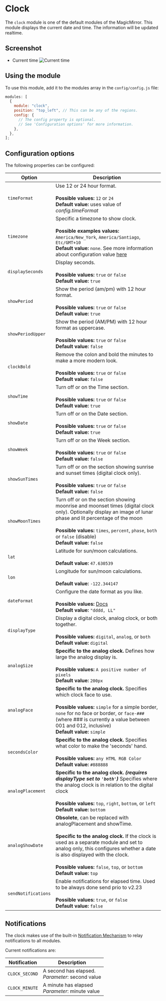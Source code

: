 # Clock

The `clock` module is one of the default modules of the MagicMirror. This module
displays the current date and time. The information will be updated realtime.

## Screenshot

- Current time ![Current time](./screenshots/clock_screenshot.png)

## Using the module

To use this module, add it to the modules array in the `config/config.js` file:

```javascript
modules: [
  {
    module: "clock",
    position: "top_left", // This can be any of the regions.
    config: {
      // The config property is optional.
      // See 'Configuration options' for more information.
    },
  },
];
```

## Configuration options

The following properties can be configured:

| Option              | Description                                                                                                                                                                                                                                                                                                                           |
| ------------------- | ------------------------------------------------------------------------------------------------------------------------------------------------------------------------------------------------------------------------------------------------------------------------------------------------------------------------------------- |
| `timeFormat`        | Use 12 or 24 hour format. <br><br> **Possible values:** `12` or `24` <br> **Default value:** uses value of _config.timeFormat_                                                                                                                                                                                                        |
| `timezone`          | Specific a timezone to show clock. <br><br> **Possible examples values:** `America/New_York`, `America/Santiago`, `Etc/GMT+10` <br> **Default value:** `none`. See more information about configuration value [here](https://momentjs.com/timezone/docs/#/data-formats/packed-format/)                                                |
| `displaySeconds`    | Display seconds. <br><br> **Possible values:** `true` or `false` <br> **Default value:** `true`                                                                                                                                                                                                                                       |
| `showPeriod`        | Show the period (am/pm) with 12 hour format. <br><br> **Possible values:** `true` or `false` <br> **Default value:** `true`                                                                                                                                                                                                           |
| `showPeriodUpper`   | Show the period (AM/PM) with 12 hour format as uppercase. <br><br> **Possible values:** `true` or `false` <br> **Default value:** `false`                                                                                                                                                                                             |
| `clockBold`         | Remove the colon and bold the minutes to make a more modern look. <br><br> **Possible values:** `true` or `false` <br> **Default value:** `false`                                                                                                                                                                                     |
| `showTime`          | Turn off or on the Time section. <br><br> **Possible values:** `true` or `false` <br> **Default value:** `true`                                                                                                                                                                                                                       |
| `showDate`          | Turn off or on the Date section. <br><br> **Possible values:** `true` or `false` <br> **Default value:** `true`                                                                                                                                                                                                                       |
| `showWeek`          | Turn off or on the Week section. <br><br> **Possible values:** `true` or `false` <br> **Default value:** `false`                                                                                                                                                                                                                      |
| `showSunTimes`      | Turn off or on the section showing sunrise and sunset times (digital clock only). <br><br> **Possible values:** `true` or `false` <br> **Default value:** `false`                                                                                                                                                                     |
| `showMoonTimes`     | Turn off or on the section showing moonrise and moonset times (digital clock only). Optionally display an image of lunar phase and lit percentage of the moon<br><br> **Possible values:** `times`, `percent`, `phase`, `both` or `false` (disable) <br> **Default value:** `false`                                                                                                                                                                   |
| `lat`               | Latitude for sun/moon calculations. <br><br> **Default value:** `47.630539`                                                                                                                                                                                                                                                           |
| `lon`               | Longitude for sun/moon calculations. <br><br> **Default value:** `-122.344147`                                                                                                                                                                                                                                                        |
| `dateFormat`        | Configure the date format as you like. <br><br> **Possible values:** [Docs](https://momentjs.com/docs/#/displaying/format/) <br> **Default value:** `"dddd, LL"`                                                                                                                                                                      |
| `displayType`       | Display a digital clock, analog clock, or both together. <br><br> **Possible values:** `digital`, `analog`, or `both` <br> **Default value:** `digital`                                                                                                                                                                               |
| `analogSize`        | **Specific to the analog clock.** Defines how large the analog display is. <br><br> **Possible values:** `A positive number of pixels` <br> **Default value:** `200px`                                                                                                                                                                |
| `analogFace`        | **Specific to the analog clock.** Specifies which clock face to use. <br><br> **Possible values:** `simple` for a simple border, `none` for no face or border, or `face-###` (where ### is currently a value between 001 and 012, inclusive) <br> **Default value:** `simple`                                                         |
| `secondsColor`      | **Specific to the analog clock.** Specifies what color to make the 'seconds' hand. <br><br> **Possible values:** `any HTML RGB Color` <br> **Default value:** `#888888`                                                                                                                                                               |
| `analogPlacement`   | **Specific to the analog clock. _(requires displayType set to `'both'`)_** Specifies where the analog clock is in relation to the digital clock <br><br> **Possible values:** `top`, `right`, `bottom`, or `left` <br> **Default value:** `bottom`                                                                                    |
| `analogShowDate`    | **Obsolete**, can be replaced with analogPlacement and showTime. <br><br>**Specific to the analog clock.** If the clock is used as a separate module and set to analog only, this configures whether a date is also displayed with the clock. <br><br> **Possible values:** `false`, `top`, or `bottom` <br> **Default value:** `top` |
| `sendNotifications` | Enable notifications for elapsed time. Used to be always done send prio to v2.23 <br><br> **Possible values:** `true`, or `false` <br> **Default value:** `false`                                                                                                                                                                     |

## Notifications

The clock makes use of the built-in
[Notification Mechanism](https://github.com/michMich/MagicMirror/wiki/notifications)
to relay notifications to all modules.

Current notifications are:

| Notification   | Description                                          |
| -------------- | ---------------------------------------------------- |
| `CLOCK_SECOND` | A second has elapsed. <br> _Parameter_: second value |
| `CLOCK_MINUTE` | A minute has elapsed <br> _Parameter_: minute value  |
